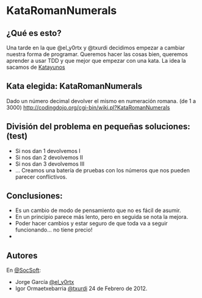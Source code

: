 KataRomanNumerals
=================

## ¿Qué es esto?
Una tarde en la que @el_y0rtx y @txurdi decidimos empezar a cambiar nuestra forma de programar. Queremos hacer las cosas bien, 
queremos aprender a usar TDD y que mejor que empezar con una kata. La idea la sacamos de [Katayunos](http://katayunos.com/)

## Kata elegida: KataRomanNumerals
Dado un número decimal devolver el mismo en numeración romana. (de 1 a 3000)
http://codingdojo.org/cgi-bin/wiki.pl?KataRomanNumerals

## División del problema en pequeñas soluciones: (test)
- Si nos dan 1 devolvemos I
- Si nos dan 2 devolvemos II
- Si nos dan 3 devolvemos III
- ...
Creamos una batería de pruebas con los números que nos pueden parecer conflictivos.

## Conclusiones:
- Es un cambio de modo de pensamiento que no es fácil de asumir.
- En un principio parece más lento, pero en seguida se nota la mejora.
- Poder hacer cambios y estar seguro de que toda va a seguir funcionando... no tiene precio!
- 

## Autores
En [@SocSoft](http://twitter.com/SocSoft):
* Jorge García [@el_y0rtx](http://twitter.com/el_y0rtx)
* Igor Ormaetxebarria [@txurdi](http://twitter.com/txurdi)
24 de Febrero de 2012.





